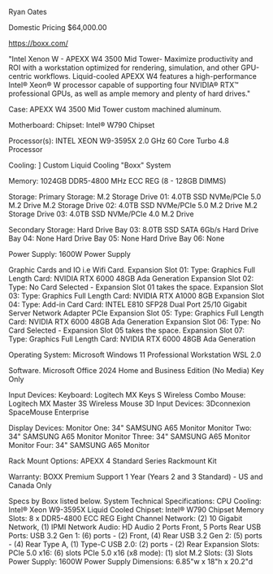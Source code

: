 
Ryan Oates

Domestic Pricing $64,000.00

https://boxx.com/

"Intel Xenon W - APEXX W4 3500 Mid Tower- Maximize productivity and ROI with a workstation optimized for rendering, simulation, and other GPU-centric workflows. Liquid-cooled APEXX W4 features a high-performance Intel® Xeon® W processor capable of supporting four NVIDIA® RTX™ professional GPUs, as well as ample memory and plenty of hard drives."


Case:
  APEXX W4 3500 Mid Tower custom machined aluminum.

Motherboard:
  Chipset: Intel® W790 Chipset


Processor(s):
  INTEL XEON W9-3595X 2.0 GHz 60 Core Turbo 4.8 Processor

Cooling: ]
  Custom Liquid Cooling "Boxx" System

  
Memory:
  1024GB DDR5-4800 MHz ECC REG (8 - 128GB DIMMS)

Storage: 
Primary Storage:
  M.2 Storage Drive 01: 4.0TB SSD NVMe/PCIe 5.0 M.2 Drive
  M.2 Storage Drive 02: 4.0TB SSD NVMe/PCIe 5.0 M.2 Drive
  M.2 Storage Drive 03: 4.0TB SSD NVMe/PCIe 4.0 M.2 Drive

Secondary Storage:
  Hard Drive Bay 03: 8.0TB SSD SATA 6Gb/s
  Hard Drive Bay 04: None
  Hard Drive Bay 05: None
  Hard Drive Bay 06: None

Power Supply: 
  1600W Power Supply

Graphic Cards and IO i.e Wifi Card.
  Expansion Slot 01:
    Type: Graphics Full Length
    Card: NVIDIA RTX 6000 48GB Ada Generation
  Expansion Slot 02:
    Type: No Card Selected - Expansion Slot 01 takes the space.
  Expansion Slot 03:
    Type: Graphics Full Length
    Card: NVIDIA RTX A1000 8GB
  Expansion Slot 04:
    Type: Add-in Card
    Card: INTEL E810 SFP28 Dual Port 25/10 Gigabit Server Network Adapter PCIe
  Expansion Slot 05:
    Type: Graphics Full Length
    Card: NVIDIA RTX 6000 48GB Ada Generation
  Expansion Slot 06:
    Type: No Card Selected - Expansion Slot 05 takes the space.
  Expansion Slot 07:
    Type: Graphics Full Length
    Card: NVIDIA RTX 6000 48GB Ada Generation

Operating System:
  Microsoft Windows 11 Professional Workstation
  WSL 2.0

Software.
  Microsoft Office 2024 Home and Business Edition (No Media) Key Only

Input Devices:
  Keyboard: Logitech MX Keys S Wireless Combo
  Mouse: Logitech MX Master 3S Wireless Mouse
  3D Input Devices: 3Dconnexion SpaceMouse Enterprise

Display Devices:
  Monitor One: 34" SAMSUNG A65 Monitor
  Monitor Two: 34" SAMSUNG A65 Monitor
  Monitor Three: 34" SAMSUNG A65 Monitor
  Monitor Four: 34" SAMSUNG A65 Monitor

Rack Mount Options:
  APEXX 4 Standard Series Rackmount Kit

Warranty:
  BOXX Premium Support 1 Year (Years 2 and 3 Standard) - US and Canada Only

Specs by Boxx listed below.
System Technical Specifications:
  CPU Cooling: Intel® Xeon W9-3595X Liquid Cooled
  Chipset: Intel® W790 Chipset
  Memory Slots: 8 x DDR5-4800 ECC REG Eight Channel
  Network: (2) 10 Gigabit Network, (1) IPMI Network
  Audio: HD Audio 2 Ports Front, 5 Ports Rear
  USB Ports:
    USB 3.2 Gen 1: (6) ports - (2) Front, (4) Rear
    USB 3.2 Gen 2: (5) ports - (4) Rear Type A, (1) Type-C
    USB 2.0: (2) ports - (2) Rear
  Expansion Slots:
    PCIe 5.0 x16: (6) slots
    PCIe 5.0 x16 (x8 mode): (1) slot
  M.2 Slots: (3) Slots
  Power Supply: 1600W Power Supply
  Dimensions: 6.85"w x 18"h x 20.2"d

